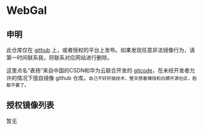 # WebGal

## 申明

此仓库仅在 [github](https://github.com/Yoitsu-Holo/WebGal) 上，或者授权的平台上发布。如果发现任意非法镜像行为，请第一时间联系我，将联系对应网站进行删除。

这里点名“表扬”来自中国的CSDN和华为云联合开发的 [gitcode](https://gitcode.com/)，在未经开发者允许的情况下擅自镜像 github 仓库。`自己不好好搞技术，整天想着赚钱和白嫖开源社区，脸都不要了。`

## 授权镜像列表

暂无